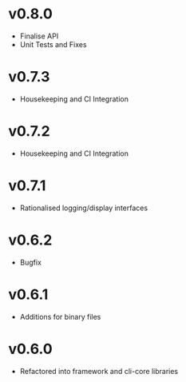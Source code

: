 # v0.8.0
* Finalise API
* Unit Tests and Fixes

# v0.7.3
* Housekeeping and CI Integration

# v0.7.2
* Housekeeping and CI Integration

# v0.7.1
* Rationalised logging/display interfaces

# v0.6.2
* Bugfix

# v0.6.1
* Additions for binary files

# v0.6.0
* Refactored into framework and cli-core libraries
